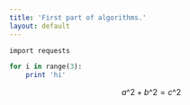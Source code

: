 ```yaml
---
title: 'First part of algorithms.'
layout: default
---
```


```ruby
import requests

for i in range(3):
	print 'hi'
```

$$a\^2 + b\^2 = c\^2$$